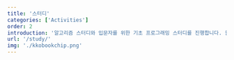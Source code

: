 ```yaml
---
title: '스터디'
categories: ['Activities']
order: 2
introduction: '알고리즘 스터디와 입문자를 위한 기초 프로그래밍 스터디를 진행합니다. 원하는 주제의 자율 스터디를 진행할 수도 있습니다.'
url: '/study/'
img: './kkobookchip.png'
---
```

